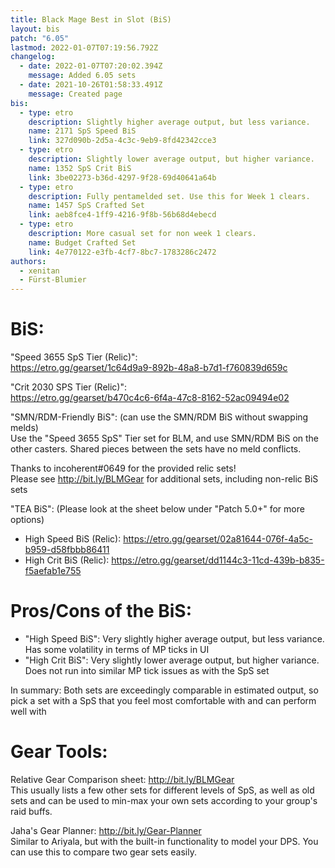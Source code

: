 ```yaml
---
title: Black Mage Best in Slot (BiS)
layout: bis
patch: "6.05"
lastmod: 2022-01-07T07:19:56.792Z
changelog:
  - date: 2022-01-07T07:20:02.394Z
    message: Added 6.05 sets
  - date: 2021-10-26T01:58:33.491Z
    message: Created page
bis:
  - type: etro
    description: Slightly higher average output, but less variance.
    name: 2171 SpS Speed BiS
    link: 327d090b-2d5a-4c3c-9eb9-8fd42342cce3
  - type: etro
    description: Slightly lower average output, but higher variance.
    name: 1352 SpS Crit BiS
    link: 3be02273-b36d-4297-9f28-69d40641a64b
  - type: etro
    description: Fully pentamelded set. Use this for Week 1 clears.
    name: 1457 SpS Crafted Set
    link: aeb8fce4-1ff9-4216-9f8b-56b68d4ebecd
  - type: etro
    description: More casual set for non week 1 clears.
    name: Budget Crafted Set
    link: 4e770122-e3fb-4cf7-8bc7-1783286c2472
authors:
  - xenitan
  - Fürst-Blumier
---
```

# BiS:

"Speed 3655 SpS Tier (Relic)":\
<https://etro.gg/gearset/1c64d9a9-892b-48a8-b7d1-f760839d659c>  

"Crit 2030 SPS Tier (Relic)":\
<https://etro.gg/gearset/b470c4c6-6f4a-47c8-8162-52ac09494e02>  

"SMN/RDM-Friendly BiS": (can use the SMN/RDM BiS without swapping melds)\
Use the "Speed 3655 SpS" Tier set for BLM, and use SMN/RDM BiS on the other casters. Shared pieces between the sets have no meld conflicts.

Thanks to incoherent#0649 for the provided relic sets!\
Please see <http://bit.ly/BLMGear> for additional sets, including non-relic BiS sets

"TEA BiS": (Please look at the sheet below under "Patch 5.0+" for more options)

* High Speed BiS (Relic): <https://etro.gg/gearset/02a81644-076f-4a5c-b959-d58fbbb86411> 
* High Crit BiS (Relic): <https://etro.gg/gearset/dd1144c3-11cd-439b-b835-f5aefab1e755>

# Pros/Cons of the BiS:

* "High Speed BiS": Very slightly higher average output, but less variance. Has some volatility in terms of MP ticks in UI
* "High Crit BiS": Very slightly lower average output, but higher variance. Does not run into similar MP tick issues as with the SpS set

In summary: Both sets are exceedingly comparable in estimated output, so pick a set with a SpS that you feel most comfortable with and can perform well with

# Gear Tools:

Relative Gear Comparison sheet: <http://bit.ly/BLMGear>\
This usually lists a few other sets for different levels of SpS, as well as old sets and can be used to min-max your own sets according to your group's raid buffs.

Jaha's Gear Planner: <http://bit.ly/Gear-Planner>\
Similar to Ariyala, but with the built-in functionality to model your DPS. You can use this to compare two gear sets easily.